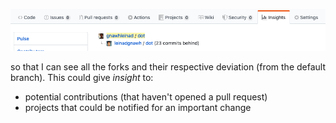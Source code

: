 ![insights-forks]

so that I can see all the forks and their respective deviation (from the default
branch). This could give _insight_ to:

- potential contributions (that haven't opened a pull request)
- projects that could be notified for an important change

[insights-forks]: images/insights-forks.png
